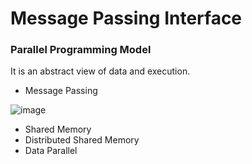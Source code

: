 # Message Passing Interface

### Parallel Programming Model
It is an abstract view of data and execution.
* Message Passing

![image](./images/MP.png)

* Shared Memory
* Distributed Shared Memory
* Data Parallel

